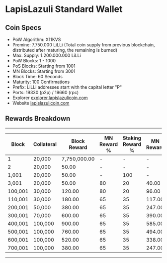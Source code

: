 # LapisLazuli Standard Wallet

## Coin Specs

- PoW Algorithm: X11KVS  
- Premine: 7.750.000 LiLLi (Total coin supply from previous blockchain, distributed after maturing, the remaining is burned)
- Max. Supply: 1.200.000.000 LiLLi 
- PoW Blocks: 1 - 1000
- PoS Blocks: Starting from 1001
- MN Blocks: Starting from 3001
- Block Time: 60 Seconds
- Maturity: 100 Confirmations 
- Prefix: LiLLi addresses start with the capital letter "P"  
- Ports: 19330 (p2p) / 19660 (rpc)   
- Explorer [explorer.lapislazulicoin.com](https://explorer.lapislazulicoin.com/LiLLi/blocks)   
- Website [lapislazulicoin.com](https://lapislazulicoin.com/)   

## Rewards Breakdown

---

| Block   | Collateral | Block Reward   | MN Reward % | Staking Reward % | MN Reward | Staker Reward |
| ------- | ---------- | -------------- | ----------- | ---------------- | --------- | ------------- |
| 1       | 20,000     | 7,750,000.00   | \-          | \-               | \-        | \-            |
| 2       | 20,000     | 50.00          | \-          | \-               | \-        | \-            |
| 1,001   | 20,000     | 50.00          | \-          | 100              | \-        | 50.00         |
| 3,001   | 20,000     | 50.00          | 80          | 20               | 40.00     | 10.00         |
| 100,001 | 30,000     | 120.00         | 80          | 20               | 96.00     | 24.00         |
| 110,001 | 30,000     | 180.00         | 65          | 35               | 117.00    | 63.00         |
| 200,001 | 50,000     | 380.00         | 65          | 35               | 247.00    | 133.00        |
| 300,001 | 70,000     | 600.00         | 65          | 35               | 390.00    | 210.00        |
| 400,001 | 100,000    | 900.00         | 65          | 35               | 585.00    | 315.00        |
| 500,001 | 100,000    | 760.00         | 65          | 35               | 494.00    | 266.00        |
| 600,001 | 100,000    | 520.00         | 65          | 35               | 338.00    | 182.00        |
| 700,001 | 100,000    | 380.00         | 65          | 35               | 247.00    | 133.00        |

---

